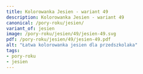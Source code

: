 ```yaml
---
title: Kolorowanka Jesien - wariant 49
description: Kolorowanka Jesien - wariant 49
canonical: /pory-roku/jesien/
variant_of: jesien
image: /pory-roku/jesien/49/jesien-49.svg
pdf: /pory-roku/jesien/49/jesien-49.pdf
alt: "Łatwa kolorowanka jesien dla przedszkolaka"
tags:
- pory-roku
- jesien
---
```

